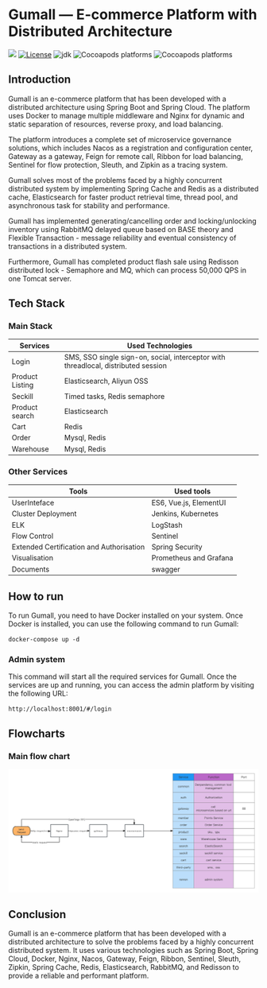 # Gumall — E-commerce Platform with Distributed Architecture

![](/Users/edmundxie/Downloads/gumall/assets/building-passing-green.svg)   [![License](https://img.shields.io/badge/license-Apache%202-4EB1BA.svg)](https://www.apache.org/licenses/LICENSE-2.0.html)   ![jdk](https://img.shields.io/static/v1?label=JDK&message=11&color=blue)   ![Cocoapods platforms](https://img.shields.io/badge/SpringBoot-2.1.8%20RELEASE-green)   ![Cocoapods platforms](https://img.shields.io/badge/SpringCloud-Greenwich.SR3-green)

## Introduction
Gumall is an e-commerce platform that has been developed with a distributed architecture using Spring Boot and Spring Cloud. The platform uses Docker to manage multiple middleware and Nginx for dynamic and static separation of resources, reverse proxy, and load balancing.

The platform introduces a complete set of microservice governance solutions, which includes Nacos as a registration and configuration center, Gateway as a gateway, Feign for remote call, Ribbon for load balancing, Sentinel for flow protection, Sleuth, and Zipkin as a tracing system.

Gumall solves most of the problems faced by a highly concurrent distributed system by implementing Spring Cache and Redis as a distributed cache, Elasticsearch for faster product retrieval time, thread pool, and asynchronous task for stability and performance.

Gumall has implemented generating/cancelling order and locking/unlocking inventory using RabbitMQ delayed queue based on BASE theory and Flexible Transaction - message reliability and eventual consistency of transactions in a distributed system.

Furthermore, Gumall has completed product flash sale using Redisson distributed lock - Semaphore and MQ, which can process 50,000 QPS in one Tomcat server.


## Tech Stack

### Main Stack

| Services | Used Technologies                                     |
| -------- | -------- |
| Login | SMS, SSO single sign-on, social, interceptor with threadlocal, distributed session |
| Product Listing | Elasticsearch, Aliyun OSS |
| Seckill     | Timed tasks, Redis semaphore |
| Product search | Elasticsearch         |
| Cart         |  Redis        |
| Order        |  Mysql, Redis        |
| Warehouse    |  Mysql, Redis        |


### Other Services
| Tools | Used tools                                     |
| -------- | -------- |
| UserInteface | ES6, Vue.js, ElementUI |
| Cluster Deployment | Jenkins, Kubernetes |
| ELK | LogStash |
| Flow Control | Sentinel |
| Extended Certification and Authorisation | Spring Security |
| Visualisation | Prometheus and Grafana|
| Documents | swagger |


## How to run
To run Gumall, you need to have Docker installed on your system. Once Docker is installed, you can use the following command to run Gumall:

```
docker-compose up -d
```

### Admin system
This command will start all the required services for Gumall. Once the services are up and running, you can access the admin platform by visiting the following URL:
```
http://localhost:8001/#/login
```
## Flowcharts
### Main flow chart
![img.png](assets/framework.png)

## Conclusion
Gumall is an e-commerce platform that has been developed with a distributed architecture to solve the problems faced by a highly concurrent distributed system. It uses various technologies such as Spring Boot, Spring Cloud, Docker, Nginx, Nacos, Gateway, Feign, Ribbon, Sentinel, Sleuth, Zipkin, Spring Cache, Redis, Elasticsearch, RabbitMQ, and Redisson to provide a reliable and performant platform.